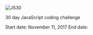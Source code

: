 ![JS30](https://courses.wesbos.com/images/JS3-social-share.png)

30 day JavaScript coding challenge

Start date: November 11, 2017
End date:	